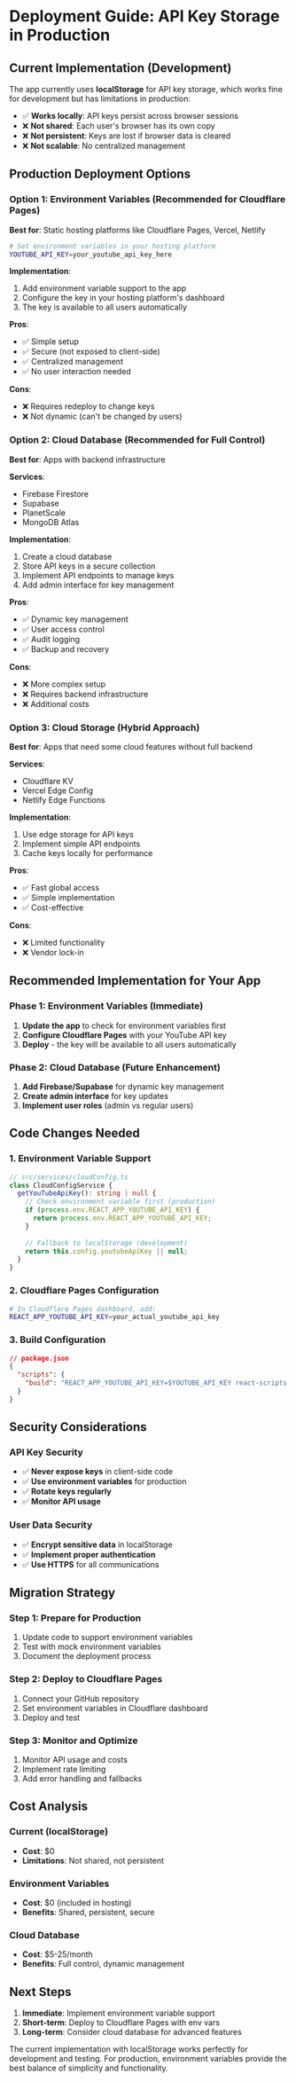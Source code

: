 # Deployment Guide: API Key Storage in Production

## Current Implementation (Development)

The app currently uses **localStorage** for API key storage, which works fine for development but has limitations in production:

- ✅ **Works locally**: API keys persist across browser sessions
- ❌ **Not shared**: Each user's browser has its own copy
- ❌ **Not persistent**: Keys are lost if browser data is cleared
- ❌ **Not scalable**: No centralized management

## Production Deployment Options

### Option 1: Environment Variables (Recommended for Cloudflare Pages)

**Best for**: Static hosting platforms like Cloudflare Pages, Vercel, Netlify

```bash
# Set environment variables in your hosting platform
YOUTUBE_API_KEY=your_youtube_api_key_here
```

**Implementation**:
1. Add environment variable support to the app
2. Configure the key in your hosting platform's dashboard
3. The key is available to all users automatically

**Pros**:
- ✅ Simple setup
- ✅ Secure (not exposed to client-side)
- ✅ Centralized management
- ✅ No user interaction needed

**Cons**:
- ❌ Requires redeploy to change keys
- ❌ Not dynamic (can't be changed by users)

### Option 2: Cloud Database (Recommended for Full Control)

**Best for**: Apps with backend infrastructure

**Services**:
- Firebase Firestore
- Supabase
- PlanetScale
- MongoDB Atlas

**Implementation**:
1. Create a cloud database
2. Store API keys in a secure collection
3. Implement API endpoints to manage keys
4. Add admin interface for key management

**Pros**:
- ✅ Dynamic key management
- ✅ User access control
- ✅ Audit logging
- ✅ Backup and recovery

**Cons**:
- ❌ More complex setup
- ❌ Requires backend infrastructure
- ❌ Additional costs

### Option 3: Cloud Storage (Hybrid Approach)

**Best for**: Apps that need some cloud features without full backend

**Services**:
- Cloudflare KV
- Vercel Edge Config
- Netlify Edge Functions

**Implementation**:
1. Use edge storage for API keys
2. Implement simple API endpoints
3. Cache keys locally for performance

**Pros**:
- ✅ Fast global access
- ✅ Simple implementation
- ✅ Cost-effective

**Cons**:
- ❌ Limited functionality
- ❌ Vendor lock-in

## Recommended Implementation for Your App

### Phase 1: Environment Variables (Immediate)

1. **Update the app** to check for environment variables first
2. **Configure Cloudflare Pages** with your YouTube API key
3. **Deploy** - the key will be available to all users automatically

### Phase 2: Cloud Database (Future Enhancement)

1. **Add Firebase/Supabase** for dynamic key management
2. **Create admin interface** for key updates
3. **Implement user roles** (admin vs regular users)

## Code Changes Needed

### 1. Environment Variable Support

```typescript
// src/services/cloudConfig.ts
class CloudConfigService {
  getYouTubeApiKey(): string | null {
    // Check environment variable first (production)
    if (process.env.REACT_APP_YOUTUBE_API_KEY) {
      return process.env.REACT_APP_YOUTUBE_API_KEY;
    }
    
    // Fallback to localStorage (development)
    return this.config.youtubeApiKey || null;
  }
}
```

### 2. Cloudflare Pages Configuration

```bash
# In Cloudflare Pages dashboard, add:
REACT_APP_YOUTUBE_API_KEY=your_actual_youtube_api_key
```

### 3. Build Configuration

```json
// package.json
{
  "scripts": {
    "build": "REACT_APP_YOUTUBE_API_KEY=$YOUTUBE_API_KEY react-scripts build"
  }
}
```

## Security Considerations

### API Key Security
- ✅ **Never expose keys** in client-side code
- ✅ **Use environment variables** for production
- ✅ **Rotate keys regularly**
- ✅ **Monitor API usage**

### User Data Security
- ✅ **Encrypt sensitive data** in localStorage
- ✅ **Implement proper authentication**
- ✅ **Use HTTPS** for all communications

## Migration Strategy

### Step 1: Prepare for Production
1. Update code to support environment variables
2. Test with mock environment variables
3. Document the deployment process

### Step 2: Deploy to Cloudflare Pages
1. Connect your GitHub repository
2. Set environment variables in Cloudflare dashboard
3. Deploy and test

### Step 3: Monitor and Optimize
1. Monitor API usage and costs
2. Implement rate limiting
3. Add error handling and fallbacks

## Cost Analysis

### Current (localStorage)
- **Cost**: $0
- **Limitations**: Not shared, not persistent

### Environment Variables
- **Cost**: $0 (included in hosting)
- **Benefits**: Shared, persistent, secure

### Cloud Database
- **Cost**: $5-25/month
- **Benefits**: Full control, dynamic management

## Next Steps

1. **Immediate**: Implement environment variable support
2. **Short-term**: Deploy to Cloudflare Pages with env vars
3. **Long-term**: Consider cloud database for advanced features

The current implementation with localStorage works perfectly for development and testing. For production, environment variables provide the best balance of simplicity and functionality.

